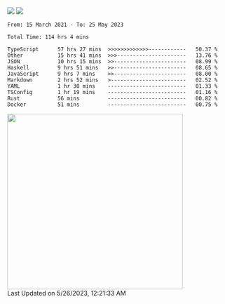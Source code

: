 <div>
  <img src="https://github-readme-stats.vercel.app/api?username=naporin0624&count_private=true&show_icons=true" />
  <img src="https://github-readme-stats.vercel.app/api/top-langs/?username=naporin0624&layout=compact&hide=css" />
  <!--START_SECTION:waka-->

```text
From: 15 March 2021 - To: 25 May 2023

Total Time: 114 hrs 4 mins

TypeScript      57 hrs 27 mins  >>>>>>>>>>>>>------------   50.37 %
Other           15 hrs 41 mins  >>>----------------------   13.76 %
JSON            10 hrs 15 mins  >>-----------------------   08.99 %
Haskell         9 hrs 51 mins   >>-----------------------   08.65 %
JavaScript      9 hrs 7 mins    >>-----------------------   08.00 %
Markdown        2 hrs 52 mins   >------------------------   02.52 %
YAML            1 hr 30 mins    -------------------------   01.33 %
TSConfig        1 hr 19 mins    -------------------------   01.16 %
Rust            56 mins         -------------------------   00.82 %
Docker          51 mins         -------------------------   00.75 %
```

<!--END_SECTION:waka-->
  
  <!--START_SECTION:lapras-card-->
<a href="https://lapras.com/public/CDQE7TF" target="_blank" rel="noopener noreferrer"><img src="https://lapras-card-generator.vercel.app/api/svg?e=3.56&b=3.48&i=3.5&b1=%23232323&b2=%236d6d6d&i1=%23212121&i2=%23818181&l=ja" width="400" ></a>  
Last Updated on 5/26/2023, 12:21:33 AM
<!--END_SECTION:lapras-card-->
</div>
